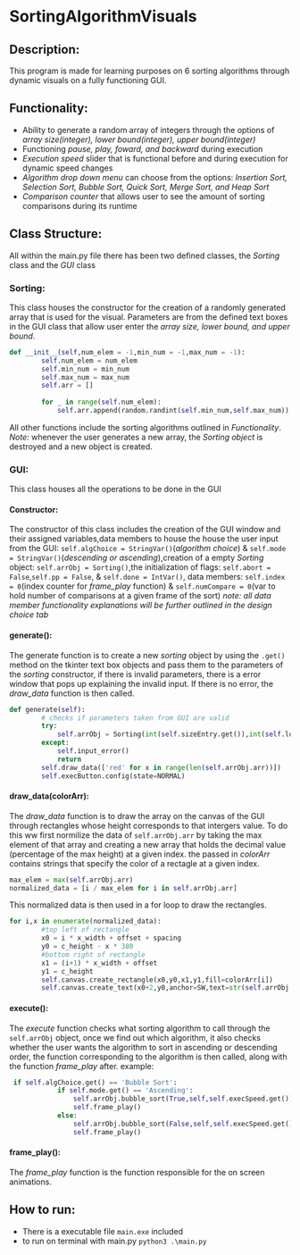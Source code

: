 # SortingAlgorithmVisuals
## Description:
This program is made for learning purposes on 6 sorting algorithms through dynamic visuals on a fully functioning GUI.

## Functionality:
- Ability to generate a random array of integers through the options of *array size(integer), lower bound(integer), upper bound(integer)*
- Functioning *pause, play, foward, and backward* during execution
- *Execution speed* slider that is functional before and during execution for dynamic speed changes
- *Algorithm drop down menu* can choose from the options: *Insertion Sort, Selection Sort, Bubble Sort, Quick Sort, Merge Sort, and Heap Sort*
- *Comparison counter* that allows user to see the amount of sorting comparisons during its runtime

## Class Structure:
All within the main.py file there has been two defined classes, the *Sorting* class and the *GUI* class
### Sorting:
This class houses the constructor for the creation of a randomly generated array that is used for the visual. Parameters are from the defined text boxes in the GUI class that allow user enter the *array size, lower bound, and upper bound*.
```python
def __init__(self,num_elem = -1,min_num = -1,max_num = -1):
        self.num_elem = num_elem
        self.min_num = min_num
        self.max_num = max_num
        self.arr = []
    
        for _ in range(self.num_elem):
            self.arr.append(random.randint(self.min_num,self.max_num))
```
All other functions include the sorting algorithms outlined in *Functionality*.
*Note:* whenever the user generates a new array, the *Sorting object* is destroyed and a new object is created.
### GUI:
This class houses all the operations to be done in the GUI
#### Constructor:
The constructor of this class includes the creation of the GUI window and their assigned variables,data members to house the house the user input from the GUI: ```self.algChoice = StringVar()```(*algorithm choice*) & ```self.mode = StringVar()```(*descending or ascending*),creation of a empty *Sorting* object: ```self.arrObj = Sorting()```,the initialization of flags: ```self.abort = False```,```self.pp = False```, & ```self.done = IntVar()```, data members: ```self.index = 0```(index counter for *frame_play* function) & ```self.numCompare = 0```(var to hold number of comparisons at a given frame of the sort) *note: all data member functionality explanations will be further outlined in the design choice tab*
#### generate():
The generate function is to create a new *sorting* object by using the ```.get()``` method on the tkinter text box objects and pass them to the parameters of the *sorting* constructor, if there is invalid parameters, there is a error window that pops up explaining the invalid input. If there is no error, the *draw_data* function is then called.
```python
def generate(self):
        # checks if parameters taken from GUI are valid
        try:
            self.arrObj = Sorting(int(self.sizeEntry.get()),int(self.lowerBound.get()),int(self.upperBound.get()))
        except:
            self.input_error()
            return
        self.draw_data(['red' for x in range(len(self.arrObj.arr))])
        self.execButton.config(state=NORMAL)
```
#### draw_data(colorArr):
The *draw_data* function is to draw the array on the canvas of the GUI through rectangles whose height corresponds to that intergers value. To do this ww first normilize the data of ```self.arrObj.arr``` by taking the max element of that array and creating a new array that holds the decimal value (percentage of the max height) at a given index. the passed in *colorArr* contains strings that specify the color of a rectagle at a given index.
```python
max_elem = max(self.arrObj.arr)
normalized_data = [i / max_elem for i in self.arrObj.arr]
```
This normalized data is then used in a for loop to draw the rectangles.
```python
for i,x in enumerate(normalized_data):
        #top left of rectangle
        x0 = i * x_width + offset + spacing
        y0 = c_height - x * 380            
        #bottom right of rectangle
        x1 = (i+1) * x_width + offset
        y1 = c_height
        self.canvas.create_rectangle(x0,y0,x1,y1,fill=colorArr[i])
        self.canvas.create_text(x0+2,y0,anchor=SW,text=str(self.arrObj.arr[i]))
```
#### execute():
The *execute* function checks what sorting algorithm to call through the ```self.arrObj``` object, once we find out which algorithm, it also checks whether the user wants the algorithm to sort in ascending or descending order, the function corresponding to the algorithm is then called, along with the function *frame_play* after. example:
```python
 if self.algChoice.get() == 'Bubble Sort':
            if self.mode.get() == 'Ascending':
                self.arrObj.bubble_sort(True,self,self.execSpeed.get())
                self.frame_play()
            else:
                self.arrObj.bubble_sort(False,self,self.execSpeed.get())
                self.frame_play()
```
#### frame_play():
The *frame_play* function is the function responsible for the on screen animations.
## How to run:
- There is a executable file ```main.exe``` included
- to run on terminal with main.py ```python3 .\main.py```

